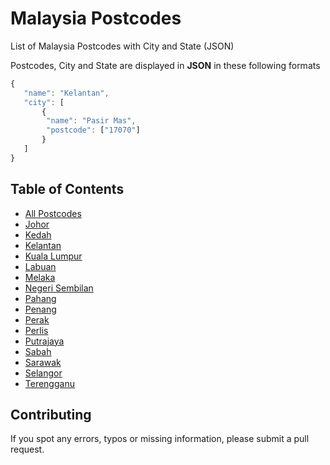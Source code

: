# Malaysia Postcodes

List of Malaysia Postcodes with City and State (JSON)

Postcodes, City and State are displayed in **JSON** in these following formats

```javascript
{
   "name": "Kelantan",
   "city": [
       {
        "name": "Pasir Mas",
        "postcode": ["17070"]
       }
   ]
}
```

## Table of Contents

- [All Postcodes](all.json)
- [Johor](johor.json)
- [Kedah](kedah.json)
- [Kelantan](kelantan.json)
- [Kuala Lumpur](kualalumpur.json)
- [Labuan](labuan.json)
- [Melaka](Melaka.json)
- [Negeri Sembilan](negerisembilan.json)
- [Pahang](pahang.json)
- [Penang](penang.json)
- [Perak](perak.json)
- [Perlis](perlis.json)
- [Putrajaya](putrajaya.json)
- [Sabah](sabah.json)
- [Sarawak](sarawak.json)
- [Selangor](selangor.json)
- [Terengganu](terengganu.json)

## Contributing

If you spot any errors, typos or missing information, please submit a pull request.
